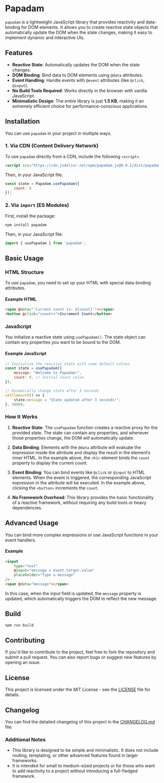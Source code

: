 
# Papadam

```papadam``` is a lightweight JavaScript library that provides reactivity and data-binding for DOM elements. It allows you to create reactive state objects that automatically update the DOM when the state changes, making it easy to implement dynamic and interactive UIs.

## Features

-   **Reactive State**: Automatically updates the DOM when the state changes.
-   **DOM Binding**: Bind data to DOM elements using `@data` attributes.
-   **Event Handling**: Handle events with `@event` attributes (like `@click`, `@input`).
-   **No Build Tools Required**: Works directly in the browser with vanilla JavaScript.
-   **Minimalistic Design**: The entire library is just **1.5 KB**, making it an extremely efficient choice for performance-conscious applications.

## Installation

You can use `papadam` in your project in multiple ways.

### 1. **Via CDN (Content Delivery Network)**

To use ```papadam``` directly from a CDN, include the following `<script>`.

```html
<script src="https://cdn.jsdelivr.net/npm/papadam.js@0.0.1/dist/papadam.min.js"></script>
```
Then, in your JavaScript file:

```javascript
const state = Papadam.usePapadam({
    count: 0
});
```

### 2. **Via ```import``` (ES Modules)**
First, install the package:

```javascript
npm install papadam
```

Then, in your JavaScript file:

```javascript
import { usePapadam } from 'papadam';
```

## Basic Usage

### HTML Structure

To use ```papadam```, you need to set up your HTML with special data-binding attributes.

#### Example HTML

```html
<span @data="`Current count is: ${count}`"></span>
<button @click="count++">Increment Count</button>
```

### JavaScript

You initialize a reactive state using `usePapadam()`. The state object can contain any properties you want to be bound to the DOM.

#### Example JavaScript

```javascript
// Initialize the reactive state with some default values.
const state = usePapadam({
    message: "Welcome to Papadam!",
    count: 0, // Initial count value
});

// Dynamically change state after 3 seconds
setTimeout(() => {
    state.message = "State updated after 3 seconds!";
}, 3000);
```

### How It Works

1. **Reactive State**: The `usePapadam` function creates a reactive proxy for the provided state. The state can contain any properties, and whenever those properties change, the DOM will automatically update.
2. **Data Binding**: Elements with the `@data` attribute will evaluate the expression inside the attribute and display the result in the element’s inner HTML. In the example above, the `<h1>` element binds the `count` property to display the current count.

3. **Event Binding**: You can bind events like `@click` or `@input` to HTML elements. When the event is triggered, the corresponding JavaScript expression in the attribute will be executed. In the example above, clicking the `<button>` increments the `count`.

4. **No Framework Overhead**: This library provides the basic functionality of a reactive framework, without requiring any build tools or heavy dependencies.

## Advanced Usage

You can bind more complex expressions or use JavaScript functions in your event handlers.

#### Example

```html
<input
    type="text"
    @input="message = event.target.value"
    placeholder="Type a message"
/>
<span @data="message"></span>
```

In this case, when the input field is updated, the `message` property is updated, which automatically triggers the DOM to reflect the new message.

## Build

```javascript
npm run build
```

## Contributing

If you'd like to contribute to the project, feel free to fork the repository and submit a pull request. You can also report bugs or suggest new features by opening an issue.

## License

This project is licensed under the MIT License - see the [LICENSE](https://github.com/Furqaaan/papadam/blob/master/LICENSE) file for details.

## Changelog

You can find the detailed changelog of this project in the [CHANGELOG.md](https://github.com/Furqaaan/papadam/blob/master/CHANGELOG.md) file.

### Additional Notes

-   This library is designed to be simple and minimalistic. It does not include routing, templating, or other advanced features found in larger frameworks.
-   It is intended for small to medium-sized projects or for those who want to add reactivity to a project without introducing a full-fledged framework.
